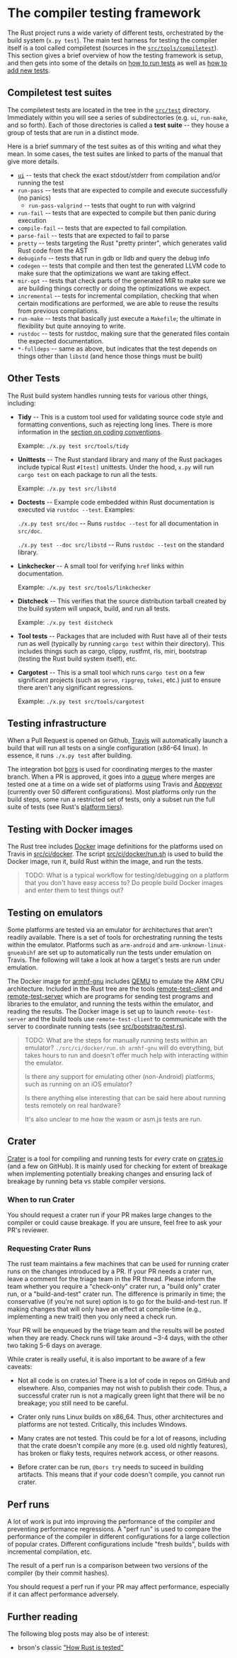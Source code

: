 # The compiler testing framework

The Rust project runs a wide variety of different tests, orchestrated
by the build system (`x.py test`).  The main test harness for testing
the compiler itself is a tool called compiletest (sources in the
[`src/tools/compiletest`]). This section gives a brief overview of how
the testing framework is setup, and then gets into some of the details
on [how to run tests](./tests/running.html#ui) as well as
[how to add new tests](./tests/adding.html).

[`src/tools/compiletest`]: https://github.com/rust-lang/rust/tree/master/src/tools/compiletest

## Compiletest test suites

The compiletest tests are located in the tree in the [`src/test`]
directory. Immediately within you will see a series of subdirectories
(e.g. `ui`, `run-make`, and so forth). Each of those directories is
called a **test suite** -- they house a group of tests that are run in
a distinct mode.

[`src/test`]: https://github.com/rust-lang/rust/tree/master/src/test

Here is a brief summary of the test suites as of this writing and what
they mean. In some cases, the test suites are linked to parts of the manual
that give more details.

- [`ui`](./tests/adding.html#ui) -- tests that check the exact
  stdout/stderr from compilation and/or running the test
- `run-pass` -- tests that are expected to compile and execute
  successfully (no panics)
  - `run-pass-valgrind` -- tests that ought to run with valgrind
- `run-fail` -- tests that are expected to compile but then panic
  during execution
- `compile-fail` -- tests that are expected to fail compilation.
- `parse-fail` -- tests that are expected to fail to parse
- `pretty` -- tests targeting the Rust "pretty printer", which
  generates valid Rust code from the AST
- `debuginfo` -- tests that run in gdb or lldb and query the debug info
- `codegen` -- tests that compile and then test the generated LLVM
  code to make sure that the optimizations we want are taking effect.
- `mir-opt` -- tests that check parts of the generated MIR to make
  sure we are building things correctly or doing the optimizations we
  expect.
- `incremental` -- tests for incremental compilation, checking that
  when certain modifications are performed, we are able to reuse the
  results from previous compilations.
- `run-make` -- tests that basically just execute a `Makefile`; the
  ultimate in flexibility but quite annoying to write.
- `rustdoc` -- tests for rustdoc, making sure that the generated files
  contain the expected documentation.
- `*-fulldeps` -- same as above, but indicates that the test depends
  on things other than `libstd` (and hence those things must be built)

## Other Tests

The Rust build system handles running tests for various other things,
including:

- **Tidy** -- This is a custom tool used for validating source code
  style and formatting conventions, such as rejecting long lines.
  There is more information in the
  [section on coding conventions](./conventions.html#formatting).

  Example: `./x.py test src/tools/tidy`

- **Unittests** -- The Rust standard library and many of the Rust packages
  include typical Rust `#[test]` unittests.  Under the hood, `x.py` will run
  `cargo test` on each package to run all the tests.

  Example: `./x.py test src/libstd`

- **Doctests** -- Example code embedded within Rust documentation is executed
  via `rustdoc --test`.  Examples:

  `./x.py test src/doc` -- Runs `rustdoc --test` for all documentation in
  `src/doc`.

  `./x.py test --doc src/libstd` -- Runs `rustdoc --test` on the standard
  library.

- **Linkchecker** -- A small tool for verifying `href` links within
  documentation.

  Example: `./x.py test src/tools/linkchecker`

- **Distcheck** -- This verifies that the source distribution tarball created
  by the build system will unpack, build, and run all tests.

  Example: `./x.py test distcheck`

- **Tool tests** -- Packages that are included with Rust have all of their
  tests run as well (typically by running `cargo test` within their
  directory).  This includes things such as cargo, clippy, rustfmt, rls, miri,
  bootstrap (testing the Rust build system itself), etc.

- **Cargotest** -- This is a small tool which runs `cargo test` on a few
  significant projects (such as `servo`, `ripgrep`, `tokei`, etc.) just to
  ensure there aren't any significant regressions.

  Example: `./x.py test src/tools/cargotest`

## Testing infrastructure

When a Pull Request is opened on Github, [Travis] will automatically launch a
build that will run all tests on a single configuration (x86-64 linux). In
essence, it runs `./x.py test` after building.

The integration bot [bors] is used for coordinating merges to the master
branch. When a PR is approved, it goes into a [queue] where merges are tested
one at a time on a wide set of platforms using Travis and [Appveyor]
(currently over 50 different configurations).  Most platforms only run the
build steps, some run a restricted set of tests, only a subset run the full
suite of tests (see Rust's [platform tiers]).

[Travis]: https://travis-ci.org/rust-lang/rust
[bors]: https://github.com/servo/homu
[queue]: https://buildbot2.rust-lang.org/homu/queue/rust
[Appveyor]: https://ci.appveyor.com/project/rust-lang/rust
[platform tiers]: https://forge.rust-lang.org/platform-support.html

## Testing with Docker images

The Rust tree includes [Docker] image definitions for the platforms used on
Travis in [src/ci/docker].  The script [src/ci/docker/run.sh] is used to build
the Docker image, run it, build Rust within the image, and run the tests.

> TODO: What is a typical workflow for testing/debugging on a platform that
> you don't have easy access to?  Do people build Docker images and enter them
> to test things out?

[Docker]: https://www.docker.com/
[src/ci/docker]: https://github.com/rust-lang/rust/tree/master/src/ci/docker
[src/ci/docker/run.sh]: https://github.com/rust-lang/rust/blob/master/src/ci/docker/run.sh

## Testing on emulators

Some platforms are tested via an emulator for architectures that aren't
readily available.  There is a set of tools for orchestrating running the
tests within the emulator.  Platforms such as `arm-android` and
`arm-unknown-linux-gnueabihf` are set up to automatically run the tests under
emulation on Travis.  The following will take a look at how a target's tests
are run under emulation.

The Docker image for [armhf-gnu] includes [QEMU] to emulate the ARM CPU
architecture.  Included in the Rust tree are the tools [remote-test-client]
and [remote-test-server] which are programs for sending test programs and
libraries to the emulator, and running the tests within the emulator, and
reading the results.  The Docker image is set up to launch
`remote-test-server` and the build tools use `remote-test-client` to
communicate with the server to coordinate running tests (see
[src/bootstrap/test.rs]).

> TODO: What are the steps for manually running tests within an emulator?
> `./src/ci/docker/run.sh armhf-gnu` will do everything, but takes hours to
> run and doesn't offer much help with interacting within the emulator.
>
> Is there any support for emulating other (non-Android) platforms, such as
> running on an iOS emulator?
>
> Is there anything else interesting that can be said here about running tests
> remotely on real hardware?
>
> It's also unclear to me how the wasm or asm.js tests are run.

[armhf-gnu]: https://github.com/rust-lang/rust/tree/master/src/ci/docker/armhf-gnu
[QEMU]: https://www.qemu.org/
[remote-test-client]: https://github.com/rust-lang/rust/tree/master/src/tools/remote-test-client
[remote-test-server]: https://github.com/rust-lang/rust/tree/master/src/tools/remote-test-server
[src/bootstrap/test.rs]: https://github.com/rust-lang/rust/tree/master/src/bootstrap/test.rs

## Crater

[Crater](https://github.com/rust-lang-nursery/crater) is a tool for compiling
and running tests for _every_ crate on [crates.io](https://crates.io/) (and a
few on GitHub). It is mainly used for checking for extent of breakage when
implementing potentially breaking changes and ensuring lack of breakage by
running beta vs stable compiler versions.

### When to run Crater

You should request a crater run if your PR makes large changes to the compiler
or could cause breakage. If you are unsure, feel free to ask your PR's reviewer.

### Requesting Crater Runs

The rust team maintains a few machines that can be used for running crater runs
on the changes introduced by a PR. If your PR needs a crater run, leave a
comment for the triage team in the PR thread. Please inform the team whether
you require a "check-only" crater run, a "build only" crater run, or a
"build-and-test" crater run. The difference is primarily in time; the
conservative (if you're not sure) option is to go for the build-and-test run.
If making changes that will only have an effect at compile-time (e.g.,
implementing a new trait) then you only need a check run.

Your PR will be enqueued by the triage team and the results will be posted when
they are ready. Check runs will take around ~3-4 days, with the other two
taking 5-6 days on average.

While crater is really useful, it is also important to be aware of a few
caveats:

- Not all code is on crates.io! There is a lot of code in repos on GitHub and
  elsewhere. Also, companies may not wish to publish their code. Thus, a
  successful crater run is not a magically green light that there will be no
  breakage; you still need to be careful.

- Crater only runs Linux builds on x86_64. Thus, other architectures and
  platforms are not tested. Critically, this includes Windows.

- Many crates are not tested. This could be for a lot of reasons, including
  that the crate doesn't compile any more (e.g. used old nightly features),
  has broken or flaky tests, requires network access, or other reasons.

- Before crater can be run, `@bors try` needs to suceed in building artifacts.
  This means that if your code doesn't compile, you cannot run crater.

## Perf runs

A lot of work is put into improving the performance of the compiler and
preventing performance regressions. A "perf run" is used to compare the
performance of the compiler in different configurations for a large collection
of popular crates. Different configurations include "fresh builds", builds
with incremental compilation, etc.

The result of a perf run is a comparison between two versions of the
compiler (by their commit hashes).

You should request a perf run if your PR may affect performance, especially
if it can affect performance adversely.

## Further reading

The following blog posts may also be of interest:

- brson's classic ["How Rust is tested"][howtest]

[howtest]: https://brson.github.io/2017/07/10/how-rust-is-tested

